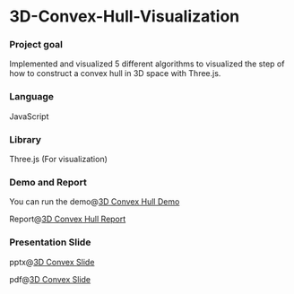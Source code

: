 # 3D-Convex-Hull-Visualization
### Project goal
Implemented and visualized 5 different algorithms to visualized the step of how to construct a convex hull in 3D space with Three.js.

### Language 
JavaScript

### Library 
Three.js (For visualization)

### Demo and Report
You can run the demo@[3D Convex Hull Demo](https://tianyingtina.github.io/3D-Convex-Hull-Visualization/)

Report@[3D Convex Hull Report](https://tianyingtina.github.io/3D-Convex-Hull-Visualization/)


### Presentation Slide
pptx@[3D Convex Slide](https://github.com/TianyingTina/3D-Convex-Hull-Visualization/blob/master/Construct%20Convex%20Hull%20in%203-Dimensional%20space.pptx)

pdf@[3D Convex Slide](https://github.com/TianyingTina/3D-Convex-Hull-Visualization/blob/master/Construct%20Convex%20Hull%20in%203-Dimensional%20space.pdf)